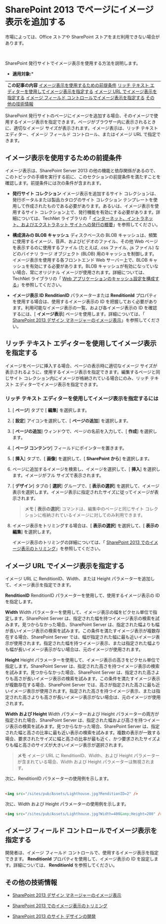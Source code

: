 

# SharePoint 2013 でページにイメージ表示を追加する
市場によっては、Office ストアや SharePoint ストアをまだ利用できない場合があります。
  
    
    
![方法](images/mod_icon_badge_howto.png)
  
    
    

  
    
    

  
    
    
SharePoint 発行サイトでイメージ表示を使用する方法を説明します。
 * **適用対象:*** 
  
    
    


||
|:-----|
|**この記事の内容**          [イメージ表示を使用するための前提条件](#AddImageRendition_Prerequisites)           [リッチ テキスト エディターを使用してイメージ表示を指定する](#AddImageRendition_RichTextEditor)           [イメージ URL でイメージ表示を指定する](#AddImageRendition_ImageURL)           [イメージ フィールド コントロールでイメージ表示を指定する](#AddImageRendition_ImageFieldControl)           [その他の技術情報](#AddImageRendition_AdditionalResources)|
   

SharePoint 発行サイトのページにイメージを追加する場合、そのイメージで使用するイメージ表示を指定できます。ページがブラウザー内に表示されるときに、適切なイメージ サイズが表示されます。イメージ表示は、リッチ テキスト エディター、イメージ フィールド コントロール、またはイメージ URL で指定できます。
  
    
    


## イメージ表示を使用するための前提条件
<a name="AddImageRendition_Prerequisites"> </a>

イメージ表示は、SharePoint Server 2013 の他の機能と依存関係があるので、このトピックの手順を実行する前に、このセクションの前提条件を満たすことを確認します。前提条件には次の条件が含まれます。
  
    
    

- **発行サイト コレクション** イメージ表示を追加するサイト コレクションは、発行ポータルまたは製品カタログのサイト コレクション テンプレートを使用して作成されたものである必要があります。あるいは、イメージ表示を使用するサイト コレクション上で、発行機能を有効にする必要があります。詳細については、TechNet ライブラリの「 [インターネット、イントラネット、およびエクストラネット サイトへの発行の概要](http://technet.microsoft.com/ja-jp/library/jj635881%28office.15%29.aspx)」を参照してください。
    
  
- **構成済みの BLOB キャッシュ** ディスクベースの BLOB キャッシュは、頻繁に使用するイメージ、音声、およびビデオのファイル、その他 Web ページを表示するのに使用するファイル (たとえば, .css ファイル, .js ファイル) などのバイナリ ラージ オブジェクト (BLOB) 用のキャッシュを制御します。イメージ表示を使用する各フロントエンド Web サーバー上で、BLOB キャッシュを有効にする必要があります。BLOB キャッシュが有効になっていない場合、常にオリジナル イメージが使用されます。詳細については、TechNet ライブラリの「 [Web アプリケーションのキャッシュ設定を構成する](http://technet.microsoft.com/ja-jp/library/cc770229.aspx)」を参照してください。
    
  
- **イメージ表示 ID** **RenditionID** パラメーターまたは **RenditionId** プロパティを使用する場合は、使用するイメージ表示の ID を把握しておく必要があります。利用可能なイメージ表示の一覧、および各イメージ表示の ID を確認するには、[ **イメージ表示**] ページを使用します。詳細については、「 [SharePoint 2013 デザイン マネージャーのイメージ表示](sharepoint-2013-design-manager-image-renditions.md)」を参照してください。
    
  

## リッチ テキスト エディターを使用してイメージ表示を指定する
<a name="AddImageRendition_RichTextEditor"> </a>

イメージをページに挿入する場合、ページの表示時に適切なイメージ サイズが表示されるように、使用するイメージ表示を指定できます。編集するページと同じサイト コレクション内にイメージが格納されている場合にのみ、リッチ テキスト エディターでイメージ表示を指定できます。
  
    
    

### リッチ テキスト エディターを使用してイメージ表示を指定するには


1. [ **ページ**] タブで [ **編集**] を選択します。
    
  
2. [ **設定**] アイコンを選択して、[ **ページの追加**] を選択します。
    
  
3. [ **ページの追加**] ウィンドウで、ページの名前を入力して、[ **作成**] を選択します。
    
  
4. [ **ページ コンテンツ**] フィールドにポインターを置きます。
    
  
5. [ **挿入**] タブで、[ **画像**] を選択して、[ **SharePoint から**] を選択します。
    
  
6. ページに追加するイメージを検索し、イメージを選択して、[ **挿入**] を選択します。イメージがフル サイズで表示されます。
    
  
7. [ **デザイン**] タブの [ **選択**] グループで、[ **表示の選択**] を選択して、イメージ表示を選択します。イメージ表示に指定されたサイズに従ってイメージが表示されます。
    
    > **メモ**
      > [ **表示の選択**] コマンドは、編集中のページと同じサイト コレクションに格納されているイメージに対してのみ利用できます。 
8. イメージ表示をトリミングする場合は、[ **表示の選択**] を選択して、[ **表示の編集**] を選択します。
    
    イメージ表示のトリミングの詳細については、「 [SharePoint 2013 でのイメージ表示のトリミング](3a6efae9-b18f-4032-b0db-809e611ce9b7.md)」を参照してください。
    
  

## イメージ URL でイメージ表示を指定する
<a name="AddImageRendition_ImageURL"> </a>

イメージ URL に RenditionID、Width、または Height パラメーターを追加して、イメージ表示を指定できます。
  
    
    
 **RenditionID** RenditionID パラメーターを使用して、使用するイメージ表示の ID を指定します。
  
    
    
 **Width** Width パラメーターを使用して、イメージ表示の幅をピクセル単位で指定します。SharePoint Server は、指定された幅を持つイメージ表示の検索を試みます。見つからなかった場合、SharePoint Server は、指定された幅よりも幅が長いイメージ表示の検索を試みます。この条件を満たすイメージ表示が複数存在する場合、SharePoint Server では、幅が指定された幅に最も近いイメージ表示が使用されます。指定された幅を持つイメージ表示、または指定された幅よりも幅が長いイメージ表示がない場合は、元のイメージが使用されます。
  
    
    
 **Height** Height パラメーターを使用して、イメージ表示の高さをピクセル単位で指定します。SharePoint Server は、指定された高さを持つイメージ表示の検索を試みます。見つからなかった場合、SharePoint Server は、指定された高さよりも高さが長いイメージ表示の検索を試みます。この条件を満たすイメージ表示が複数存在する場合、SharePoint Server では、高さが指定された高さに最も近いイメージ表示が使用されます。指定された高さを持つイメージ表示、または指定された高さよりも高さが長いイメージ表示がない場合は、元のイメージが使用されます。
  
    
    
 **Width および Height** Width パラメーターおよび Height パラメーターの両方が指定された場合、SharePoint Server は、指定された幅および高さを持つイメージ表示の検索を試みます。見つからなかった場合、SharePoint Server は、指定された幅と高さの比率に最も近い表示の検索を試みます。複数の表示が一致する場合、要求されたサイズに幅と高さの比率が最も近く、かつ要求されたサイズよりも幅と高さのサイズが大きいイメージ表示が選択されます。
  
    
    

> **メモ**
> イメージ URL に RenditionID、Width、および Height パラメーターが含まれている場合、Width および Height パラメーターは無視されます。 
  
    
    

次に、RenditionID パラメーターの使用例を示します。
  
    
    



```HTML

<img src="/sites/pub/Assets/Lighthouse.jpg?RenditionID=2" />
```

次に、Width および Height パラメーターの使用例を示します。
  
    
    



```HTML
<img src="/sites/pub/Assets/Lighthouse.jpg?Width=400&amp;Height=200" />
```


## イメージ フィールド コントロールでイメージ表示を指定する
<a name="AddImageRendition_ImageFieldControl"> </a>

開発者は、イメージ フィールド コントロールで、使用するイメージ表示を指定できます。 **RenditionId** プロパティを使用して、イメージ表示の ID を設定します。詳細については、 **RenditionId** を参照してください。
  
    
    

## その他の技術情報
<a name="AddImageRendition_AdditionalResources"> </a>


-  [SharePoint 2013 デザイン マネージャーのイメージ表示](sharepoint-2013-design-manager-image-renditions.md)
    
  
-  [SharePoint 2013 でのイメージ表示のトリミング](3a6efae9-b18f-4032-b0db-809e611ce9b7.md)
    
  
-  [SharePoint 2013 のサイト デザインの開発](develop-the-site-design-in-sharepoint-2013.md)
    
  